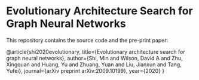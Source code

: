 # Evolutionary Architecture Search for Graph Neural Networks

This repository contains the source code and the pre-print paper:

@article{shi2020evolutionary,
  title={Evolutionary architecture search for graph neural networks},
  author={Shi, Min and Wilson, David A and Zhu, Xingquan and Huang, Yu and Zhuang, Yuan and Liu, Jianxun and Tang, Yufei},
  journal={arXiv preprint arXiv:2009.10199},
  year={2020}
}
